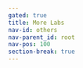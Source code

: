 ```yaml
---
gated: true
title: More Labs
nav-id: others
nav-parent_id: root
nav-pos: 100
section-break: true
---
```

